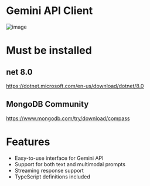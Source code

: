 # Gemini API Client
![image](https://github.com/user-attachments/assets/4eab0913-60e6-4679-a8a5-3981f6c82e19)


# Must be installed
## net 8.0
https://dotnet.microsoft.com/en-us/download/dotnet/8.0
## MongoDB Community
https://www.mongodb.com/try/download/compass

# Features

- Easy-to-use interface for Gemini API
- Support for both text and multimodal prompts
- Streaming response support
- TypeScript definitions included


